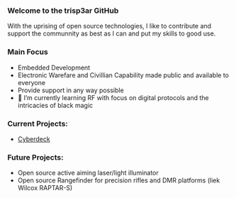 ### Welcome to the trisp3ar GitHub

With the uprising of open source technologies, I like to contribute and support the communnity as best as I can and put my skills to good use.

### Main Focus

- Embedded Development
- Electronic Warefare and Civillian Capability made public and available to everyone
- Provide support in any way possible
- 🌱 I’m currently learning RF with focus on digital protocols and the intricacies of black magic

### Current Projects:

- [Cyberdeck](https://github.com/trisp3ar/Cyberdeck)

### Future Projects:

- Open source active aiming laser/light illuminator
- Open source Rangefinder for precision rifles and DMR platforms (liek Wilcox RAPTAR-S)

<!---
trisp3ar/trisp3ar is a ✨ special ✨ repository because its `README.md` (this file) appears on your GitHub profile.
You can click the Preview link to take a look at your changes.
--->
